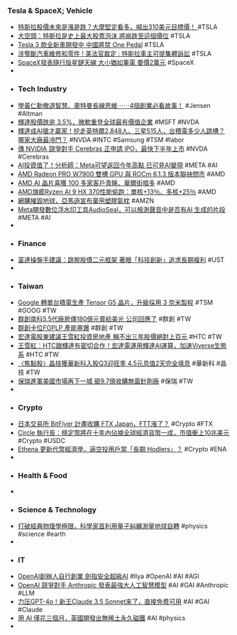 ### Tesla & SpaceX; Vehicle
- [特斯拉股價未來是漲是跌？大摩堅定看多，喊出310美元目標價！ ](https://hk.investing.com/news/stock-market-news/article-556242) #TSLA
- [大空頭：特斯拉是史上最大股票泡沫 將崩跌至這個價位](https://www.wealth.com.tw/articles/249d814f-ac15-4b35-94d8-860971dad45b) #TSLA
- [Tesla 3 款全新車開發中 中國將禁 One Pedal](https://unwire.hk/2024/06/20/tesla-3-款全新車開發中%E3%80%80中國將禁-one-pedal/unwire_podcast/) #TSLA
- [涉壟斷汽車維修和零件 ! 美法官裁定 : 特斯拉車主可提集體訴訟](https://ec.ltn.com.tw/article/breakingnews/4710086) #TSLA
- [SpaceX發表隨行版星鏈天線 大小猶如筆電 要價2萬元](https://money.udn.com/money/story/5599/8045791) #SpaceX
-
- ### Tech Industry
- [學黃仁勳撤退智慧、奧特曼長線思維⋯⋯4個創業必看故事！](https://www.bnext.com.tw/topic/view/807) #Jensen #Altman
- [輝達股價跌逾 3.5%，微軟重登全球最有價值企業](https://finance.technews.tw/2024/06/21/nvidia-loses-top-spot-to-microsoft-after-3-percent-drop/) #MSFT #NVDA
- [輝達成AI搶才贏家！挖走英特爾2,848人、三星515人，台積電多少人跳槽？哪家大廠最冷門？](https://www.bnext.com.tw/article/79495/nvidia-samsung-talnet-2024) #NVDA #INTC #Samsung #TSM #labor
- [傳 NVIDIA 競爭對手 Cerebras 正申請 IPO，最快下半年上市](https://technews.tw/2024/06/21/cerebras-ipo/) #NVDA #Cerebras
- [AI投資值了！分析師：Meta可望返回今年高點 已可見AI變現](https://news.cnyes.com/news/id/5608796) #META #AI
- [AMD Radeon PRO W7900 雙槽 GPU 與 ROCm 6.1.3 版本聯袂問市](https://benchlife.info/amd-radeon-pro-w7900/) #AMD
- [AMD AI 晶片喜獲 100 多家客戶青睞、華爾街唱多](https://finance.technews.tw/2024/06/21/here-is-why-amds-stock-was-just-dubbed-a-top-pick/) #AMD
- [AMD旗艦Ryzen AI 9 HX 370性能偷跑：單核+13％、多核+25％](https://www.techbang.com/posts/116072-amdai-9-hx-370-1325) #AMD
- [網購摧毀地球，亞馬遜宣布棄用塑膠氣枕](https://technews.tw/2024/06/21/amazon-ban-plastics-package-action/) #AMZN
- [Meta開發數位浮水印工具AudioSeal，可以檢測聲音中是否有AI 生成的片段](https://www.techbang.com/posts/116246-meta-audioseal-digital-watermark) #META #AI
-
- ### Finance
- [富達操盤手建議：跳脫股債二元框架 著眼「科技創新」追求長期複利](https://news.cnyes.com/news/id/5607969) #UST
-
- ### Taiwan
- [Google 轉單台積電生產 Tensor G5 晶片，升級採用 3 奈米製程](https://technews.tw/2024/06/21/google-will-adopt-tsmc-3nm-process-for-tensor-g5-chip/) #TSM #GOOG #TW
- [群創南科5.5代廠房傳180億元賣給美光 公司回應了](https://tw.stock.yahoo.com/news/群創南科5-5代廠房傳180億元賣給美光-公司回應了-032408966.html) #群創 #TW
- [群創卡位FOPLP 產能塞爆](https://money.udn.com/money/story/5612/8044760) #群創 #TW
- [宏達電股東建議王雪紅投資房地產 稱不出三年股價絕對上百元](https://www.wealth.com.tw/articles/68de1e93-e6b7-4236-9250-83ca56373c85) #HTC #TW
- [王雪紅：HTC跟輝達有密切合作！宏達電運用輝達AI運算，加速Viverse生態系](https://www.bnext.com.tw/article/79506/htc-ai-viverse) #HTC #TW
- [〈焦點股〉晶技獲華新科入股Q3迎旺季 4.5元息值2天完全填息](https://news.cnyes.com/news/id/5609001) #華新科 #晶技 #TW
- [保瑞進軍美國市場再下一城 砸9.7億收購無菌針劑廠](https://news.cnyes.com/news/id/5608627) #保瑞 #TW
-
- ### Crypto
- [日本交易所 BitFlyer 計畫收購 FTX Japan，FTT漲了？](https://www.blocktempo.com/exchange-bitflyer-intends-to-acquire-ftx-japan/) #Crypto #FTX
- [Circle 執行長：穩定幣將在十年內佔據全球經濟貨幣一成，市值衝上10兆美元](https://www.blocktempo.com/stablecoins-will-account-for-10-of-global-economic-money-within-the-next-ten-years/) #Crypto #USDC
- [Ethena 更新代幣經濟學，逼空投用戶當「長期 Hodlers」？](https://blockcast.it/2024/06/20/ethena-tokenomics-overhaul-sparks-community-outrage/) #Crypto #ENA
-
- ### Health & Food
-
- ### Science & Technology
- [打破經典物理學極限，科學家首利用量子糾纏測量地球自轉](https://technews.tw/2024/06/20/earth-rotation-quantum-entanglement-interference/) #physics #science #earth
-
- ### IT
- [OpenAI創辦人自行創業 劍指安全超級AI](https://news.cnyes.com/news/id/5608585) #Ilya #OpenAI #AI #AGI
- [OpenAI 競爭對手 Anthropic 發表最強大人工智慧模型](https://technews.tw/2024/06/21/anthropic-ai/) #AI #GAI #Anthropic #LLM
- [力压GPT-4o！新王Claude 3.5 Sonnet来了，直接免费可用](https://www.jiqizhixin.com/articles/2024-06-21-4) #AI #GAI #Claude
- [用 AI 僅花三個月，英國開發出無稀土永久磁鐵](https://www.wealth.com.tw/articles/455e140e-7f50-43b4-845e-62e20d52b857) #AI #physics
-